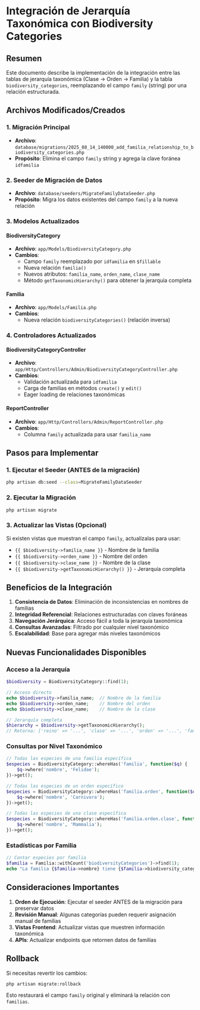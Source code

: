 # Integración de Jerarquía Taxonómica con Biodiversity Categories

## Resumen

Este documento describe la implementación de la integración entre las tablas de jerarquía taxonómica (Clase → Orden → Familia) y la tabla `biodiversity_categories`, reemplazando el campo `family` (string) por una relación estructurada.

## Archivos Modificados/Creados

### 1. Migración Principal
- **Archivo**: `database/migrations/2025_08_14_140000_add_familia_relationship_to_biodiversity_categories.php`
- **Propósito**: Elimina el campo `family` string y agrega la clave foránea `idfamilia`

### 2. Seeder de Migración de Datos
- **Archivo**: `database/seeders/MigrateFamilyDataSeeder.php`
- **Propósito**: Migra los datos existentes del campo `family` a la nueva relación

### 3. Modelos Actualizados

#### BiodiversityCategory
- **Archivo**: `app/Models/BiodiversityCategory.php`
- **Cambios**:
  - Campo `family` reemplazado por `idfamilia` en `$fillable`
  - Nueva relación `familia()`
  - Nuevos atributos: `familia_name`, `orden_name`, `clase_name`
  - Método `getTaxonomicHierarchy()` para obtener la jerarquía completa

#### Familia
- **Archivo**: `app/Models/Familia.php`
- **Cambios**:
  - Nueva relación `biodiversityCategories()` (relación inversa)

### 4. Controladores Actualizados

#### BiodiversityCategoryController
- **Archivo**: `app/Http/Controllers/Admin/BiodiversityCategoryController.php`
- **Cambios**:
  - Validación actualizada para `idfamilia`
  - Carga de familias en métodos `create()` y `edit()`
  - Eager loading de relaciones taxonómicas

#### ReportController
- **Archivo**: `app/Http/Controllers/Admin/ReportController.php`
- **Cambios**:
  - Columna `family` actualizada para usar `familia_name`

## Pasos para Implementar

### 1. Ejecutar el Seeder (ANTES de la migración)
```bash
php artisan db:seed --class=MigrateFamilyDataSeeder
```

### 2. Ejecutar la Migración
```bash
php artisan migrate
```

### 3. Actualizar las Vistas (Opcional)
Si existen vistas que muestran el campo `family`, actualízalas para usar:
- `{{ $biodiversity->familia_name }}` - Nombre de la familia
- `{{ $biodiversity->orden_name }}` - Nombre del orden
- `{{ $biodiversity->clase_name }}` - Nombre de la clase
- `{{ $biodiversity->getTaxonomicHierarchy() }}` - Jerarquía completa

## Beneficios de la Integración

1. **Consistencia de Datos**: Eliminación de inconsistencias en nombres de familias
2. **Integridad Referencial**: Relaciones estructuradas con claves foráneas
3. **Navegación Jerárquica**: Acceso fácil a toda la jerarquía taxonómica
4. **Consultas Avanzadas**: Filtrado por cualquier nivel taxonómico
5. **Escalabilidad**: Base para agregar más niveles taxonómicos

## Nuevas Funcionalidades Disponibles

### Acceso a la Jerarquía
```php
$biodiversity = BiodiversityCategory::find(1);

// Acceso directo
echo $biodiversity->familia_name;  // Nombre de la familia
echo $biodiversity->orden_name;    // Nombre del orden
echo $biodiversity->clase_name;    // Nombre de la clase

// Jerarquía completa
$hierarchy = $biodiversity->getTaxonomicHierarchy();
// Retorna: ['reino' => '...', 'clase' => '...', 'orden' => '...', 'familia' => '...', 'especie' => '...']
```

### Consultas por Nivel Taxonómico
```php
// Todas las especies de una familia específica
$especies = BiodiversityCategory::whereHas('familia', function($q) {
    $q->where('nombre', 'Felidae');
})->get();

// Todas las especies de un orden específico
$especies = BiodiversityCategory::whereHas('familia.orden', function($q) {
    $q->where('nombre', 'Carnivora');
})->get();

// Todas las especies de una clase específica
$especies = BiodiversityCategory::whereHas('familia.orden.clase', function($q) {
    $q->where('nombre', 'Mammalia');
})->get();
```

### Estadísticas por Familia
```php
// Contar especies por familia
$familia = Familia::withCount('biodiversityCategories')->find(1);
echo "La familia {$familia->nombre} tiene {$familia->biodiversity_categories_count} especies";
```

## Consideraciones Importantes

1. **Orden de Ejecución**: Ejecutar el seeder ANTES de la migración para preservar datos
2. **Revisión Manual**: Algunas categorías pueden requerir asignación manual de familias
3. **Vistas Frontend**: Actualizar vistas que muestren información taxonómica
4. **APIs**: Actualizar endpoints que retornen datos de familias

## Rollback

Si necesitas revertir los cambios:
```bash
php artisan migrate:rollback
```

Esto restaurará el campo `family` original y eliminará la relación con `familias`.
